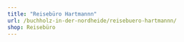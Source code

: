 ```yaml
---
title: "Reisebüro Hartmannn"
url: /buchholz-in-der-nordheide/reisebuero-hartmannn/
shop: Reisebüro
---
```

